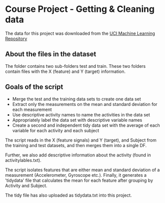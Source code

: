 # Course Project - Getting & Cleaning data
The data for this project was downloaded from the [UCI Machine Learning
Repository](http://archive.ics.uci.edu/ml/datasets/Human+Activity+Recognition+Using+Smartphones#)

## About the files in the dataset
The folder contains two sub-folders test and train. These two folders contain
files with the X (feature) and Y (target) information.

## Goals of the script
* Merge the test and the training data sets to create one data set
* Extract only the measurements on the mean and standard deviation for each measurement
* Use descriptive activity names to name the activities in the data set
* Appropriately label the data set with descriptive variable names
* Create a second and independent tidy data set with the average of each
variable for each activity and each subject

The script reads in the X (feature signals) and Y (target), and Subject from the
training and test datasets, and then merges them into a single DF.

Further, we also add descriptive information about the activity (found in
activitylables.txt).

The script isolates features that are either mean and standard deviation of a
measurement (Accelerometer, Gyroscope etc.).
Finally, it generates a 'tidydata' file that calculates the mean for each feature
after grouping by Activity and Subject.

The tidy file has also uploaded as tidydata.txt into this project.
